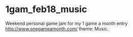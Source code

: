 # 1gam_feb18_music
Weekend personal game jam for my 1 game a month entry http://www.onegameamonth.com/ theme: Music.
